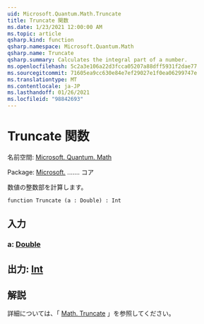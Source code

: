```yaml
---
uid: Microsoft.Quantum.Math.Truncate
title: Truncate 関数
ms.date: 1/23/2021 12:00:00 AM
ms.topic: article
qsharp.kind: function
qsharp.namespace: Microsoft.Quantum.Math
qsharp.name: Truncate
qsharp.summary: Calculates the integral part of a number.
ms.openlocfilehash: 5c2a3e106a22d3fcca05207a88dff5931f2dae77
ms.sourcegitcommit: 71605ea9cc630e84e7ef29027e1f0ea06299747e
ms.translationtype: MT
ms.contentlocale: ja-JP
ms.lasthandoff: 01/26/2021
ms.locfileid: "98842693"
---
```

# <a name="truncate-function"></a>Truncate 関数

名前空間: [Microsoft. Quantum. Math](xref:Microsoft.Quantum.Math)

Package: [Microsoft.](https://nuget.org/packages/Microsoft.Quantum.QSharp.Core) ....... コア


数値の整数部を計算します。

```qsharp
function Truncate (a : Double) : Int
```


## <a name="input"></a>入力

### <a name="a--double"></a>a: [Double](xref:microsoft.quantum.lang-ref.double)





## <a name="output--int"></a>出力: [Int](xref:microsoft.quantum.lang-ref.int)



## <a name="remarks"></a>解説

詳細については、「 [Math. Truncate](https://docs.microsoft.com/dotnet/api/system.math.truncate) 」を参照してください。